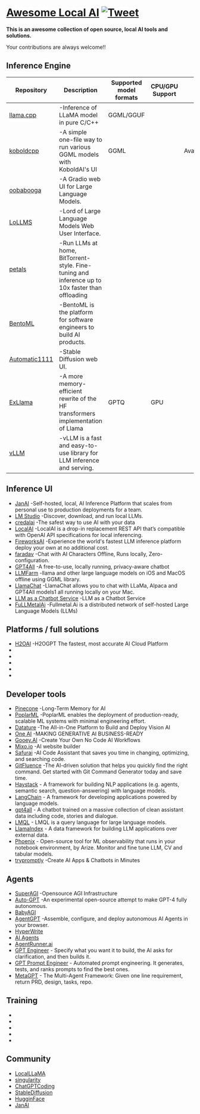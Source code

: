 

# [Awesome Local AI](https://github.com/janhq/awesome-local-ai) [![Tweet](https://img.shields.io/twitter/url/http/shields.io.svg?style=social)](https://twitter.com/intent/tweet?text=Awesome%20Local%20AI%20-%20a%20collection%20of%20open%20source,%20local%20AI%20tools%20and%20solutions%20by%20@jan_dotai&url=https://github.com/janhq/awesome-local-ai&hashtags=AI,OpenSource)

**This is an awesome collection of open source, local AI tools and solutions.**

  Your contributions are always welcome!!


## Inference Engine

| Repository | Description | Supported model formats | CPU/GPU Support | UI | Platform Type
|------------|-----------|------------|------------|------------|------------|
[llama.cpp](https://github.com/ggerganov/llama.cpp) |-Inference of LLaMA model in pure C/C++ | GGML/GGUF
[koboldcpp](https://github.com/LostRuins/koboldcpp)| -A simple one-file way to run various GGML models with KoboldAI's UI | GGML| | Available | conversational 
[oobabooga](https://github.com/oobabooga/text-generation-webui)| -A Gradio web UI for Large Language Models. |
[LoLLMS](https://github.com/ParisNeo/lollms-webui)| -Lord of Large Language Models Web User Interface. |
[petals](https://github.com/bigscience-workshop/petals)| -Run LLMs at home, BitTorrent-style. Fine-tuning and inference up to 10x faster than offloading
[BentoML](https://www.bentoml.com/) |-BentoML is the platform for software engineers to build AI products.
[Automatic1111](https://github.com/AUTOMATIC1111/stable-diffusion-webui)| -Stable Diffusion web UI.
[ExLlama](https://github.com/turboderp/exllama) |-A more memory-efficient rewrite of the HF transformers implementation of Llama | GPTQ |GPU
[vLLM](https://github.com/vllm-project/vllm) |-vLLM is a fast and easy-to-use library for LLM inference and serving.

## Inference UI
* [JanAI](https://github.com/janhq/jan.git) -Self-hosted, local, AI Inference Platform that scales from personal use to production deployments for a team.
* [LM Studio](https://lmstudio.ai/) -Discover, download, and run local LLMs.
* [credalai](https://www.credal.ai/) -The safest way to use AI with your data
* [LocalAI](https://github.com/go-skynet/LocalAI) -LocalAI is a drop-in replacement REST API that’s compatible with OpenAI API specifications for local inferencing. 
* [FireworksAI](https://app.fireworks.ai/) -Experience the world's fastest LLM inference platform deploy your own at no additional cost. 
* [faradav](https://faraday.dev/) -Chat with AI Characters Offline, Runs locally, Zero-configuration. 
* [GPT4All](https://gpt4all.io) -A free-to-use, locally running, privacy-aware chatbot
* [LLMFarm](https://github.com/guinmoon/LLMFarm) -llama and other large language models on iOS and MacOS offline using GGML library.
* [LlamaChat](https://llamachat.app/) -LlamaChat allows you to chat with LLaMa, Alpaca and GPT4All models1 all running locally on your Mac.
* [LLM as a Chatbot Service](https://github.com/deep-diver/LLM-As-Chatbot) -LLM as a Chatbot Service
* [FuLLMetalAi](https://www.fullmetal.ai/) -Fullmetal.Ai is a distributed network of self-hosted Large Language Models (LLMs)






## Platforms / full solutions
* [H2OAI](https://h2o.ai/#tabs-320f3fc63d-item-aa19ad7787-tab) -H2OGPT The fastest, most accurate AI Cloud Platform
* []()
* []()
* []()
* []()
* 
## Developer tools
* [Pinecone](https://www.pinecone.io) -Long-Term Memory for AI
* [PoplarML](https://www.poplarml.com) -PoplarML enables the deployment of production-ready, scalable ML systems with minimal engineering effort.
* [Datature](https://datature.io) -The All-in-One Platform to Build and Deploy Vision AI 
* [One AI](https://www.oneai.com/) -MAKING GENERATIVE AI BUSINESS-READY
* [Gooey.AI](https://gooey.ai/) -Create Your Own No Code AI Workflows
* [Mixo.io](https://mixo.io/?via=futurepedia) -AI website builder
* [Safurai](https://www.safurai.com) -AI Code Assistant that saves you time in changing, optimizing, and searching code.
* [GitFluence](https://www.gitfluence.com) -The AI-driven solution that helps you quickly find the right command. Get started with Git Command Generator today and save time.
* [Haystack](https://haystack.deepset.ai/) - A framework for building NLP applications (e.g. agents, semantic search, question-answering) with language models.
* [LangChain](https://langchain.com/) - A framework for developing applications powered by language models.
* [gpt4all](https://github.com/nomic-ai/gpt4all) - A chatbot trained on a massive collection of clean assistant data including code, stories and dialogue.
* [LMQL](https://lmql.ai/) - LMQL is a query language for large language models.
* [LlamaIndex](https://www.llamaindex.ai/) - A data framework for building LLM applications over external data.
* [Phoenix](https://phoenix.arize.com/) - Open-source tool for ML observability that runs in your notebook environment, by Arize. Monitor and fine tune LLM, CV and tabular models.
* [trypromptly](https://trypromptly.com/) -Create AI Apps & Chatbots in Minutes

## Agents
* [SuperAGI](https://superagi.com/) -Opensource AGI Infrastructure
* [Auto-GPT](https://github.com/Significant-Gravitas/Auto-GPT) -An experimental open-source attempt to make GPT-4 fully autonomous.
* [BabyAGI](https://github.com/yoheinakajima/babyagi)
* [AgentGPT](https://agentgpt.reworkd.ai/) -Assemble, configure, and deploy autonomous AI Agents in your browser.
* [HyperWrite](https://www.hyperwriteai.com/)
* [AI Agents](https://aiagent.app/)
* [AgentRunner.ai](https://www.agentrunner.ai)
* [GPT Engineer](https://github.com/AntonOsika/gpt-engineer) - Specify what you want it to build, the AI asks for clarification, and then builds it.
* [GPT Prompt Engineer](https://github.com/mshumer/gpt-prompt-engineer) - Automated prompt engineering. It generates, tests, and ranks prompts to find the best ones.
* [MetaGPT](https://github.com/geekan/MetaGPT) - The Multi-Agent Framework: Given one line requirement, return PRD, design, tasks, repo.

## Training
* []()
* []()
* []()
* []()
* []()
## Community
* [LocalLLaMA](https://www.reddit.com/r/LocalLLaMA/)
* [singularity](https://www.reddit.com/r/singularity/)
* [ChatGPTCoding](https://www.reddit.com/r/ChatGPTCoding/)
* [StableDiffusion](https://www.reddit.com/r/StableDiffusion/)
* [HugginFace](https://discord.gg/hugging-face-879548962464493619)
* [JanAI](https://discord.gg/WWjdgYw9Fa)
